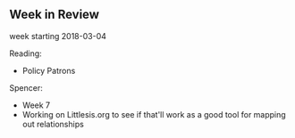 ## Week in Review

week starting 2018-03-04

Reading:
* Policy Patrons

Spencer:
* Week 7
* Working on Littlesis.org to see if that'll work as a good tool for mapping out relationships
